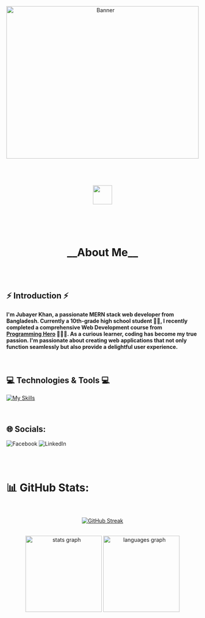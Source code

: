 <p align="center">
  <img src="https://i.ibb.co/Fbyd70M/html-system-website-concept-23-2150376756.jpg" alt="Banner" width="100%" height="400">
</p>
<br>
<h1 align="center"><img src="https://i.ibb.co/CtynWrf/8u5-REF-Logo-Makr.png" height="50"></h1>
<br>
<br>
<br>
<h1 align="center"> __About Me__ </h1>
<br><br>


## ⚡ Introduction ⚡️


#### I'm Jubayer Khan, a passionate MERN stack web developer from Bangladesh. Currently a 10th-grade high school student 👨‍🎓, I recently completed a comprehensive Web Development course from <a href="https://www.programming-hero.com">Programming Hero</a> 👨🏻‍💻. As a curious learner, coding has become my true passion. I'm passionate about creating web applications that not only function seamlessly but also provide a delightful user experience.

<br>

## 💻 Technologies & Tools 💻

[![My Skills](https://skillicons.dev/icons?i=html,css,tailwind,js,react,next,mongodb,express,nodejs,firebase,figma,vercel,git,github,vscode)](https://skillicons.dev)

<br>

## 🌐 Socials:
![Facebook](https://img.shields.io/badge/Facebook-%231877F2.svg?logo=Facebook&logoColor=white) ![LinkedIn](https://img.shields.io/badge/LinkedIn-%230077B5.svg?logo=linkedin&logoColor=white)


<br><br>

# 📊 GitHub Stats:
<br/>
<p align="center">
<a href="https://git.io/streak-stats"><img src="https://github-readme-streak-stats.herokuapp.com?user=Adriyan-Ahmed-Jubayer&theme=react&hide_border=true&background=45%2C000000%2C000000" alt="GitHub Streak" /></a>
</p>

<br clear="both">

<div align="center">
  <img src="https://github-readme-stats.vercel.app/api?username=Adriyan-Ahmed-Jubayer&hide_title=true&hide_rank=false&show_icons=true&include_all_commits=true&count_private=true&disable_animations=false&theme=react&locale=en&hide_border=true" height="200" alt="stats graph"  />
  <img src="https://github-readme-stats.vercel.app/api/top-langs?username=Adriyan-Ahmed-Jubayer&locale=en&hide_title=false&layout=compact&card_width=320&langs_count=10&theme=react&hide_border=true" height="200" alt="languages graph"  />
</div>
